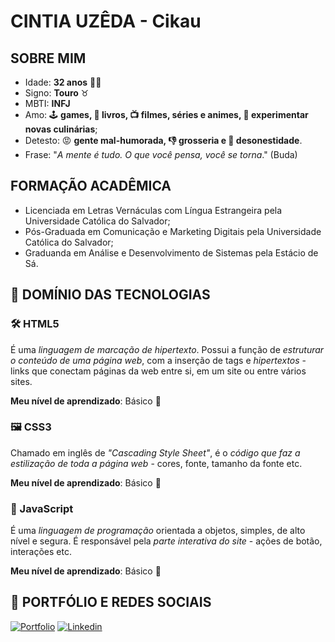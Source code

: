
# CINTIA UZÊDA - Cikau

## SOBRE MIM

- Idade: **32 anos** 👵🏽
- Signo: **Touro** ♉
- MBTI: **INFJ**
- Amo: 🕹️ **games, 📖 livros, 📺 filmes, séries e animes, 🍴 experimentar novas culinárias**;
- Detesto: 😡 **gente mal-humorada, 👎 grosseria e 🙊 desonestidade**.
- Frase: "*A mente é tudo. O que você pensa, você se torna*." (Buda) 

## FORMAÇÃO ACADÊMICA
- Licenciada em Letras Vernáculas com Língua Estrangeira pela Universidade Católica do Salvador;
- Pós-Graduada em Comunicação e Marketing Digitais pela Universidade Católica do Salvador;
- Graduanda em Análise e Desenvolvimento de Sistemas pela Estácio de Sá. 

## 🦾 DOMÍNIO DAS TECNOLOGIAS 

### 🛠 HTML5
É uma *linguagem de marcação de hipertexto*. Possui a função de *estruturar o conteúdo de uma página web*, com a inserção de tags e _hipertextos_ - links que conectam páginas da web entre si, em um site ou entre vários sites. 

**Meu nível de aprendizado**: Básico 🥉 

### 🖼 CSS3
Chamado em inglês de *"Cascading Style Sheet"*, é o *código que faz a estilização de toda a página web* - cores, fonte, tamanho da fonte etc. 

**Meu nível de aprendizado**: Básico 🥉 

### 🔦 JavaScript
É uma *linguagem de programação* orientada a objetos, simples, de alto nível e segura. É responsável pela *parte interativa do site* - ações de botão, interações etc. 

**Meu nível de aprendizado**: Básico 🥉 
## 🔗 PORTFÓLIO E REDES SOCIAIS
[![Portfolio](https://img.shields.io/badge/my_portfolio-000?style=for-the-badge&logo=ko-fi&logoColor=white)](https://github.com/cikau)
[![Linkedin](https://img.shields.io/badge/linkedin-0A66C2?style=for-the-badge&logo=linkedin&logoColor=white)](https://www.linkedin.com/in/cintia-uz%C3%AAda-720588244/)
